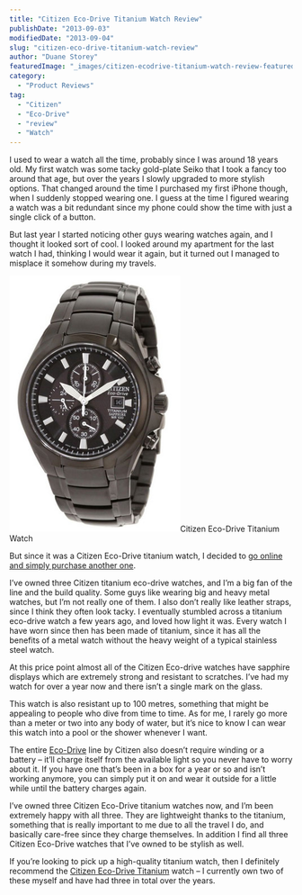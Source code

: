 ```yaml
---
title: "Citizen Eco-Drive Titanium Watch Review"
publishDate: "2013-09-03"
modifiedDate: "2013-09-04"
slug: "citizen-eco-drive-titanium-watch-review"
author: "Duane Storey"
featuredImage: "_images/citizen-ecodrive-titanium-watch-review-featured.jpg"
category:
  - "Product Reviews"
tag:
  - "Citizen"
  - "Eco-Drive"
  - "review"
  - "Watch"
---
```


I used to wear a watch all the time, probably since I was around 18 years old. My first watch was some tacky gold-plate Seiko that I took a fancy too around that age, but over the years I slowly upgraded to more stylish options. That changed around the time I purchased my first iPhone though, when I suddenly stopped wearing one. I guess at the time I figured wearing a watch was a bit redundant since my phone could show the time with just a single click of a button.

But last year I started noticing other guys wearing watches again, and I thought it looked sort of cool. I looked around my apartment for the last watch I had, thinking I would wear it again, but it turned out I managed to misplace it somehow during my travels.

[![Citizen Eco-Drive Titanium Watch](_images/citizen-ecodrive-titanium-watch-review-1.jpg)](http://www.migratorynerd.com/wordpress/wp-content/uploads/2013/09/citizen-eco-drive-titanium-watch.jpg)Citizen Eco-Drive Titanium Watch



But since it was a Citizen Eco-Drive titanium watch, I decided to [go online and simply purchase another one](http://www.amazon.com/gp/product/B005MKGPC0/ref=as_li_qf_sp_asin_il_tl?ie=UTF8&camp=1789&creative=9325&creativeASIN=B005MKGPC0&linkCode=as2&tag=duanstor-20).

I’ve owned three Citizen titanium eco-drive watches, and I’m a big fan of the line and the build quality. Some guys like wearing big and heavy metal watches, but I’m not really one of them. I also don’t really like leather straps, since I think they often look tacky. I eventually stumbled across a titanium eco-drive watch a few years ago, and loved how light it was. Every watch I have worn since then has been made of titanium, since it has all the benefits of a metal watch without the heavy weight of a typical stainless steel watch.

At this price point almost all of the Citizen Eco-drive watches have sapphire displays which are extremely strong and resistant to scratches. I’ve had my watch for over a year now and there isn’t a single mark on the glass.

This watch is also resistant up to 100 metres, something that might be appealing to people who dive from time to time. As for me, I rarely go more than a meter or two into any body of water, but it’s nice to know I can wear this watch into a pool or the shower whenever I want.

The entire [Eco-Drive](https://en.wikipedia.org/wiki/Eco-Drive) line by Citizen also doesn’t require winding or a battery – it’ll charge itself from the available light so you never have to worry about it. If you have one that’s been in a box for a year or so and isn’t working anymore, you can simply put it on and wear it outside for a little while until the battery charges again.

I’ve owned three Citizen Eco-Drive titanium watches now, and I’m been extremely happy with all three. They are lightweight thanks to the titanium, something that is really important to me due to all the travel I do, and basically care-free since they charge themselves. In addition I find all three Citizen Eco-Drive watches that I’ve owned to be stylish as well.

If you’re looking to pick up a high-quality titanium watch, then I definitely recommend the [Citizen Eco-Drive Titanium](http://amzn.to/1cz0a6T) watch – I currently own two of these myself and have had three in total over the years.